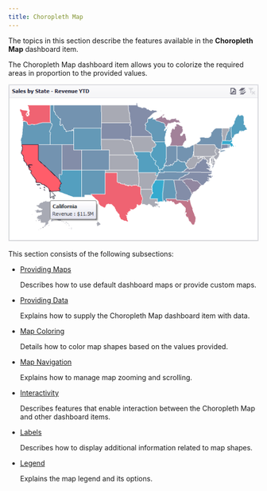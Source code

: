 ```yaml
---
title: Choropleth Map
---
```

The topics in this section describe the features available in the **Choropleth Map** dashboard item.

The Choropleth Map dashboard item allows you to colorize the required areas in proportion to the provided values.

![MainFeatures_Maps](../../../images/Img21964.png)

This section consists of the following subsections:
* [Providing Maps](../../../../dashboard-for-desktop/articles/dashboard-designer/designing-dashboard-items/choropleth-map/providing-maps.md)
	
	Describes how to use default dashboard maps or provide custom maps.
* [Providing Data](../../../../dashboard-for-desktop/articles/dashboard-designer/designing-dashboard-items/choropleth-map/providing-data.md)
	
	Explains how to supply the Choropleth Map dashboard item with data.
* [Map Coloring](../../../../dashboard-for-desktop/articles/dashboard-designer/designing-dashboard-items/choropleth-map/map-coloring.md)
	
	Details how to color map shapes based on the values provided.
* [Map Navigation](../../../../dashboard-for-desktop/articles/dashboard-designer/designing-dashboard-items/choropleth-map/map-navigation.md)
	
	Explains how to manage map zooming and scrolling.
* [Interactivity](../../../../dashboard-for-desktop/articles/dashboard-designer/designing-dashboard-items/choropleth-map/interactivity.md)
	
	Describes features that enable interaction between the Choropleth Map and other dashboard items.
* [Labels](../../../../dashboard-for-desktop/articles/dashboard-designer/designing-dashboard-items/choropleth-map/labels.md)
	
	Describes how to display additional information related to map shapes.
* [Legend](../../../../dashboard-for-desktop/articles/dashboard-designer/designing-dashboard-items/choropleth-map/legend.md)
	
	Explains the map legend and its options.